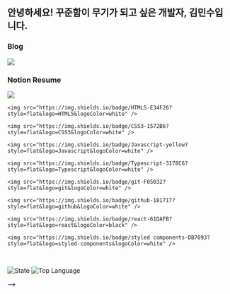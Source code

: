 <h2>안녕하세요! 꾸준함이 무기가 되고 싶은 개발자, 김민수입니다.</h2>
	
<h3>Blog</h3>
<a href="https://cocazero-dev.tistory.com" target="_blank"><img src="https://img.shields.io/static/v1?label=&message=Tistory&color=green&style=for-the-badge&logo=Tistory"></a>

<h3>Notion Resume</h3>
<a href="https://sloste34.notion.site/b0901d5d64104f90b089dc43bb7314be" target="_blank"><img src="https://img.shields.io/badge/Notion-blue?style=for-the-badge&logo=Notion"></a>


<!-- <h3>STACKS</h3>
<div>
<!-- HTML5 -->
	<img src="https://img.shields.io/badge/HTML5-E34F26?style=flat&logo=HTML5&logoColor=white" />
<!-- CSS3 -->
	<img src="https://img.shields.io/badge/CSS3-1572B6?style=flat&logo=CSS3&logoColor=white" />
<!-- JavaScript -->
	<img src="https://img.shields.io/badge/Javascript-yellow?style=flat&logo=Javascript&logoColor=white" />
<!-- TypeScript -->
	<img src="https://img.shields.io/badge/Typescript-3178C6?style=flat&logo=Typescript&logoColor=white" />
<!-- Git -->
	<img src="https://img.shields.io/badge/git-F05032?style=flat&logo=git&logoColor=white" />
<!-- Github -->
	<img src="https://img.shields.io/badge/github-181717?style=flat&logo=github&logoColor=white" />
<!-- React -->
	<img src="https://img.shields.io/badge/react-61DAFB?style=flat&logo=react&logoColor=black" />
<!-- JavaScript -->
	<img src="https://img.shields.io/badge/styled components-DB7093?style=flat&logo=styled-components&logoColor=white" />
</div>

<br/>

![State](http://github-profile-summary-cards.vercel.app/api/cards/stats?username=sloste34&theme=github)
![Top Language](http://github-profile-summary-cards.vercel.app/api/cards/repos-per-language?username=sloste34&theme=github)
<!-- ![Commit Graph](http://github-profile-summary-cards.vercel.app/api/cards/profile-details?username=sloste34&theme=github) -->
<!-- [![trophy](https://github-profile-trophy.vercel.app/?username=sloste34&theme=flat&column=7)](https://github.com/sloste34/) -->
 -->
